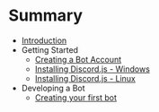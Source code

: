 # Summary

* [Introduction](README.md)
* Getting Started
    * [Creating a Bot Account](getting-started/creating-a-bot-account.md)
    * [Installing Discord.js - Windows](getting-started/installing-discordjs-windows.md)
    * [Installing Discord.js - Linux](getting-started/installing-discordjs-linux.md)
* Developing a Bot
    * [Creating your first bot](development/first-bot.md)